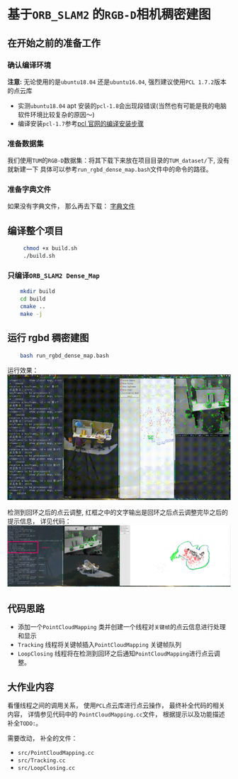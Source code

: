 # 基于`ORB_SLAM2` 的`RGB-D`相机稠密建图

## 在开始之前的准备工作

### 确认编译环境

**注意:** 无论使用的是`ubuntu18.04` 还是`ubuntu16.04`, 强烈建议使用`PCL 1.7.2`版本的点云库

- 实测`ubuntu18.04` apt 安装的`pcl-1.8`会出现段错误(当然也有可能是我的电脑软件环境比较复杂的原因～)
- 编译安装`pcl-1.7`参考[pcl 官网的编译安装步骤](https://github.com/PointCloudLibrary/pcl)

### 准备数据集

我们使用`TUM`的`RGB-D`数据集：将其下载下来放在项目目录的`TUM_dataset/`下, 没有就新建一下
具体可以参考`run_rgbd_dense_map.bash`文件中的命令的路径。

### 准备字典文件

如果没有字典文件， 那么再去下载：
[字典文件](https://github.com/raulmur/ORB_SLAM2)

## 编译整个项目

```bash
     chmod +x build.sh
     ./build.sh
```

### 只编译`ORB_SLAM2 Dense_Map`

```bash
    mkdir build
    cd build
    cmake ..
    make -j
```

## 运行 rgbd 稠密建图

```bash
    bash run_rgbd_dense_map.bash
```

运行效果：
![final](./images/final.gif)

检测到回环之后的点云调整, 红框之中的文字输出是回环之后点云调整完毕之后的提示信息， 详见代码：
![loop](./images/loopclose3.png)

## 代码思路

- 添加一个`PointCloudMapping` 类并创建一个线程对`关键帧`的点云信息进行处理和显示
- `Tracking` 线程将关键帧插入`PointCloudMapping` 关键帧队列
- `LoopClosing` 线程将在检测到回环之后通知`PointCloudMapping`进行点云调整。

## 大作业内容

看懂线程之间的调用关系， 使用`PCL`点云库进行点云操作， 最终补全代码的相关内容， 详情参见代码中的
`PointCloudMapping.cc`文件， 根据提示以及功能描述补全`TODO:`。

需要改动， 补全的文件：

- `src/PointCloudMapping.cc`
- `src/Tracking.cc`
- `src/LoopClosing.cc`
